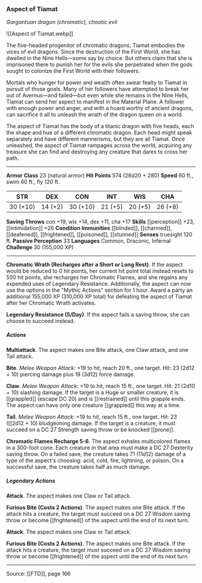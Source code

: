 ### Aspect of Tiamat
_Gargantuan dragon (chromatic), chaotic evil_

![[Aspect of Tiamat.webp]]

The five-headed progenitor of chromatic dragons, Tiamat embodies the vices of evil dragons. Since the destruction of the First World, she has dwelled in the Nine Hells—some say by choice. But others claim that she is imprisoned there to punish her for the evils she perpetrated when the gods sought to colonize the First World with their followers.

Mortals who hunger for power and wealth often swear fealty to Tiamat in pursuit of those goals. Many of her followers have attempted to break her out of Avernus—and failed—but even while she remains in the Nine Hells, Tiamat can send her aspect to manifest in the Material Plane. A follower with enough power and anger, and with a hoard worthy of ancient dragons, can sacrifice it all to unleash the wrath of the dragon queen on a world.

The aspect of Tiamat has the body of a titanic dragon with five heads, each the shape and hue of a different chromatic dragon. Each head might speak separately and have different mannerisms, but they are all Tiamat. Once unleashed, the aspect of Tiamat rampages across the world, acquiring any treasure she can find and destroying any creature that dares to cross her path.




---

**Armor Class** 23 (natural armor)
**Hit Points** 574 (28d20 + 280)
**Speed** 60 ft., swim 60 ft., fly 120 ft.

| STR     | DEX     | CON     | INT     | WIS     | CHA     |
|---------|---------|---------|---------|---------|---------|
| 30 (+10) | 14 (+2) | 30 (+10) | 21 (+5) | 20 (+5) | 26 (+8) |

**Saving Throws** con +19, wis +14, dex +11, cha +17
**Skills** [[perception]] +23, [[intimidation]] +26
**Condition Immunities** [[blinded]], [[charmed]], [[deafened]], [[frightened]], [[poisoned]], [[stunned]]
**Senses** truesight 120 ft.
**Passive Perception** 33
**Languages** Common, Draconic, Infernal
**Challenge** 30 (155,000 XP)

---

**Chromatic Wrath (Recharges after a Short or Long Rest)**. If the aspect would be reduced to 0 hit points, her current hit point total instead resets to 500 hit points, she recharges her Chromatic Flames, and she regains any expended uses of Legendary Resistance. Additionally, the aspect can now use the options in the "Mythic Actions" section for 1 hour. Award a party an additional 155,000 XP (310,000 XP total) for defeating the aspect of Tiamat after her Chromatic Wrath activates.

**Legendary Resistance (5/Day)**. If the aspect fails a saving throw, she can choose to succeed instead.

##### Actions
**Multiattack**. The aspect makes one Bite attack, one Claw attack, and one Tail attack.

**Bite**. _Melee Weapon Attack:_ +19 to hit, reach 20 ft., one target. Hit: 23 (2d12 + 10) piercing damage plus 19 (3d12) force damage.

**Claw**. _Melee Weapon Attack:_ +19 to hit, reach 15 ft., one target. Hit: 21 (2d10 + 10) slashing damage. If the target is a Huge or smaller creature, it is [[grappled]] (escape DC 20) and is [[restrained]] until this grapple ends. The aspect can have only one creature [[grappled]] this way at a time.

**Tail**. _Melee Weapon Attack:_ +19 to hit, reach 15 ft., one target. Hit: 23 ([[2d12 + 10) bludgeoning damage. If the target is a creature, it must succeed on a DC 27 Strength saving throw or be knocked [[prone]].

**Chromatic Flames Recharge 5-6**. The aspect exhales multicolored flames in a 300-foot cone. Each creature in that area must make a DC 27 Dexterity saving throw. On a failed save, the creature takes 71 (11d12) damage of a type of the aspect's choosing: acid, cold, fire, lightning, or poison. On a successful save, the creature takes half as much damage.

##### Legendary Actions
**Attack**. The aspect makes one Claw or Tail attack.

**Furious Bite (Costs 2 Actions)**. The aspect makes one Bite attack. If the attack hits a creature, the target must succeed on a DC 27 Wisdom saving throw or become [[frightened]] of the aspect until the end of its next turn.

**Attack**. The aspect makes one Claw or Tail attack.

**Furious Bite (Costs 2 Actions)**. The aspect makes one Bite attack. If the attack hits a creature, the target must succeed on a DC 27 Wisdom saving throw or become [[frightened]] of the aspect until the end of its next turn.


---

Source: [[FTD]], page 166